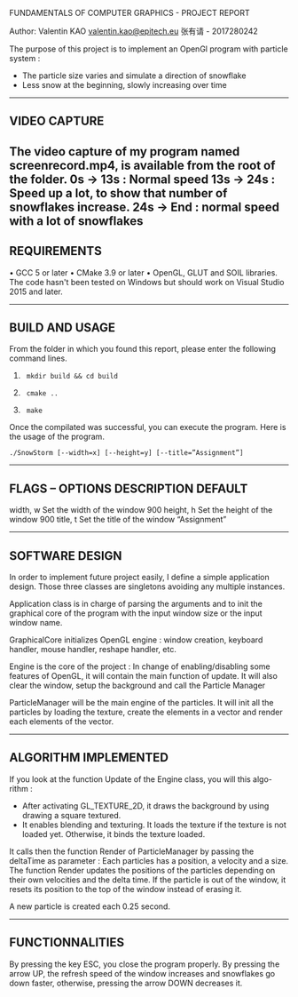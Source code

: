 FUNDAMENTALS OF COMPUTER GRAPHICS -  PROJECT REPORT

Author: Valentin KAO <valentin.kao@epitech.eu>
		张有请 - 2017280242
		
The purpose of this project is to implement an OpenGl program with particle
system : 
- The particle size varies and simulate a direction of snowflake
- Less snow at the beginning, slowly increasing over time

---------------------------------------------------------------------------
VIDEO CAPTURE
---------------------------------------------------------------------------

The video capture of my program named screenrecord.mp4, is available from
the root of the folder.
0s -> 13s : Normal speed
13s -> 24s : Speed up a lot, to show that number of snowflakes increase.
24s -> End : normal speed with a lot of snowflakes
---------------------------------------------------------------------------
REQUIREMENTS
---------------------------------------------------------------------------
•	GCC 5 or later
•	CMake 3.9 or later
•	OpenGL, GLUT and SOIL libraries.
The code hasn't been tested on Windows but should work on Visual Studio
2015 and later.

---------------------------------------------------------------------------
BUILD AND USAGE
---------------------------------------------------------------------------
From the folder in which you found this report, please enter the following
command lines.
1.		mkdir build && cd build
2.		cmake ..
3.		make

Once the compilated was successful, you can execute the program. 
Here is the usage of the program.

	./SnowStorm [--width=x] [--height=y] [--title=”Assignment”]
	
---------------------------------------------------------------------------
FLAGS – OPTIONS	DESCRIPTION	DEFAULT
---------------------------------------------------------------------------
width, w	Set the width of the window	900
height, h	Set the height of the window	900
title, t	Set the title of the window	“Assignment”


---------------------------------------------------------------------------
SOFTWARE DESIGN
---------------------------------------------------------------------------
In order to implement future project easily, I define a simple application
design. Those three classes are singletons avoiding any multiple instances.

Application class is in charge of parsing the arguments and to init the
graphical core of the program with the input window size or the input
window name. 

GraphicalCore initializes OpenGL engine : window creation, keyboard handler,
mouse handler, reshape handler, etc.

Engine is the core of the project : In change of enabling/disabling some 
features of OpenGL, it will contain the main function of update. It will
also clear the window, setup the background and call the Particle Manager

ParticleManager will be the main engine of the particles. It will init
all the particles by loading the texture, create the elements in a vector
and render each elements of the vector. 

---------------------------------------------------------------------------
ALGORITHM IMPLEMENTED
---------------------------------------------------------------------------

If you look at the function Update of the Engine class, you will this algo-
rithm :
-   After activating GL_TEXTURE_2D, it draws the background by using drawing
 a square textured.
-   It enables blending and texturing. It loads the texture if the texture is
not loaded yet. Otherwise, it binds the texture loaded.

It calls then the function Render of ParticleManager by passing the deltaTime
as parameter : Each particles has a position, a velocity and a size.
The function Render updates the positions of the particles depending on their
own velocities and the delta time. If the particle is out of the window, it
resets its position to the top of the window instead of erasing it.

A new particle is created each 0.25 second.

---------------------------------------------------------------------------
FUNCTIONNALITIES
---------------------------------------------------------------------------
By pressing the key ESC, you close the program properly.
By pressing the arrow UP, the refresh speed of the window increases and
snowflakes go down faster, otherwise, pressing the arrow DOWN decreases it.